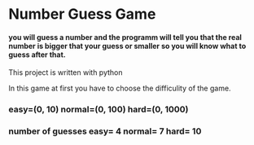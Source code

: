 # Number Guess Game

#### you will guess a number and the programm will tell you that the real number is bigger that your guess or smaller so you will know what to guess after that.

This project is written with python

In this game at first you have to choose the difficulity of the game.

### easy=(0, 10)    normal=(0, 100)    hard=(0, 1000)

### number of guesses   easy= 4   normal= 7   hard= 10



